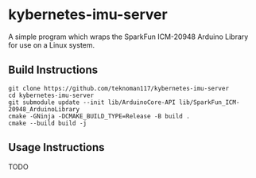 kybernetes-imu-server
=====================

A simple program which wraps the SparkFun ICM-20948 Arduino Library for use on a Linux system.

Build Instructions
------------------
```
git clone https://github.com/teknoman117/kybernetes-imu-server
cd kybernetes-imu-server
git submodule update --init lib/ArduinoCore-API lib/SparkFun_ICM-20948_ArduinoLibrary
cmake -GNinja -DCMAKE_BUILD_TYPE=Release -B build .
cmake --build build -j
```

Usage Instructions
------------------
TODO